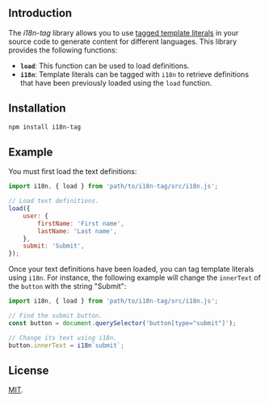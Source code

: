 <section>

## Introduction ##

The _i18n-tag_ library allows you to use [tagged template literals](
https://developer.mozilla.org/en-US/docs/Web/JavaScript/Reference/Template_literals#Tagged_templates)
in your source code to generate content for different languages. This library provides the following
functions:

  * **`load`**: This function can be used to load definitions.
  * **`i18n`**: Template literals can be tagged with `i18n` to retrieve definitions that have been
    previously loaded using the `load` function.

</section>
<section>

## Installation ##

```bash
npm install i18n-tag
```

</section>
<section>

## Example ##

You must first load the text definitions:

```javascript
import i18n, { load } from 'path/to/i18n-tag/src/i18n.js';

// Load text definitions.
load({
	user: {
		firstName: 'First name',
		lastName: 'Last name',
	},
	submit: 'Submit',
});
```

Once your text definitions have been loaded, you can tag template literals using `i18n`. For
instance, the following example will change the `innerText` of the `button` with the string
"Submit":

```javascript
import i18n, { load } from 'path/to/i18n-tag/src/i18n.js';

// Find the submit button.
const button = document.querySelector('button[type="submit"]');

// Change its text using i18n.
button.innerText = i18n`submit`;
```

</section>
<section>

## License ##

[MIT](https://github.com/serg-io/i18n-tag/blob/master/LICENSE).

</section>